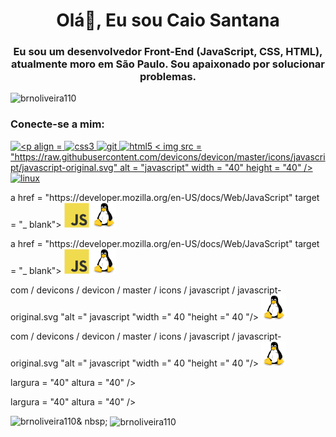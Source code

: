 <h1 align = "center"> Olá👋, Eu sou Caio Santana </h1>
<h3 align = "center"> Eu sou um desenvolvedor Front-End (JavaScript, CSS, HTML), atualmente moro em São Paulo. Sou apaixonado por solucionar problemas. </h3>

<p align = "left"> <img src = "https://komarev.com/ghpvc/?username=brnoliveira110&label=Profile%20views&color=0e75b6&style=flat" alt = "brnoliveira110 "/> </p>

<h3 align =" left "> Conecte-se a mim: </h3>
<p align =" left ">
<a href =" https://linkedin.com/in/caio bruno oliveira santana "target =" blank "> <img align =" center "src =" https://cdn.jsdelivr.net/npm/simple-icons@3.0.1/icons/linkedin.svg "alt ="



<p align = "left"> <a href="https://www.w3schools.com/css/" target="_blank"> <img src = "https://raw.githubusercontent.com/devicons/devicon /master/icons/css3/css3-original-wordmark.svg "alt =" css3 "width =" 40 "height =" 40 "/> </a> <a href =" https://git-scm.com / "target =" _ blank "> <img src =" https://www.vectorlogo.zone/logos/git-scm/git-scm-icon.svg "alt =" git "width =" 40 "height =" 40 "/> </a> <a href="https://www.w3.org/html/" target="_blank"> <img src =" https://raw.githubusercontent.com/devicons/devicon /master/icons/html5/html5-original-wordmark.svg "alt ="html5 "width =" 40 "height =" 40 "/> </a> <a href="https://developer.mozilla.org/en-US/docs/Web/JavaScript" target="_blank"> < img src = "https://raw.githubusercontent.com/devicons/devicon/master/icons/javascript/javascript-original.svg" alt = "javascript" width = "40" height = "40" /> </ a > <a href="https://www.linux.org/" target="_blank"> <img src = "https://raw.githubusercontent.com/devicons/devicon/master/icons/linux/linux- original.svg "alt =" linux "largura =" 40 "altura =" 40 "/> </a> </p>a href = "https://developer.mozilla.org/en-US/docs/Web/JavaScript" target = "_ blank"> <img src = "https://raw.githubusercontent.com/devicons/devicon/master /icons/javascript/javascript-original.svg "alt =" javascript "width =" 40 "height =" 40 "/> </a> <a href =" https://www.linux.org/ "target = "_blank"> <img src = "https://raw.githubusercontent.com/devicons/devicon/master/icons/linux/linux-original.svg" alt = "linux" width = "40" height = "40" /> </a> </p>a href = "https://developer.mozilla.org/en-US/docs/Web/JavaScript" target = "_ blank"> <img src = "https://raw.githubusercontent.com/devicons/devicon/master /icons/javascript/javascript-original.svg "alt =" javascript "width =" 40 "height =" 40 "/> </a> <a href =" https://www.linux.org/ "target = "_blank"> <img src = "https://raw.githubusercontent.com/devicons/devicon/master/icons/linux/linux-original.svg" alt = "linux" width = "40" height = "40" /> </a> </p>com / devicons / devicon / master / icons / javascript / javascript-original.svg "alt =" javascript "width =" 40 "height =" 40 "/> </a> <a href =" https: // www. linux.org/ "target =" _ blank "> <img src =" https://raw.githubusercontent.com/devicons/devicon/master/icons/linux/linux-original.svg "alt =" linux "width =" 40 "altura =" 40 "/> </a> </p>com / devicons / devicon / master / icons / javascript / javascript-original.svg "alt =" javascript "width =" 40 "height =" 40 "/> </a> <a href =" https: // www. linux.org/ "target =" _ blank "> <img src =" https://raw.githubusercontent.com/devicons/devicon/master/icons/linux/linux-original.svg "alt =" linux "width =" 40 "altura =" 40 "/> </a> </p>largura = "40" altura = "40" /> </a> </p>largura = "40" altura = "40" /> </a> </p>

<p> <img align = "left" src = "https://github-readme-stats.vercel.app/api/top-langs?username=brnoliveira110&show_icons=true&locale=en&layout=compact" alt = "brnoliveira110" /> </p>

<p> & nbsp; <img align = "center" src = "https://github-readme-stats.vercel.app/api?username=brnoliveira110&show_icons=true&locale=en" alt = "brnoliveira110" /> </p> 
